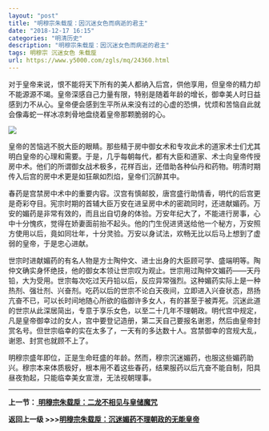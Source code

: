```yaml
---
layout: "post"
title: "明穆宗朱载垕：因沉迷女色而病逝的君主"
date: "2018-12-17 16:15"
categories: "明清历史"
description: "明穆宗朱载垕：因沉迷女色而病逝的君主"
tags: 明穆宗 沉迷女色 朱载垕
url: https://www.y5000.com/zgls/mq/24360.html
---
```






对于皇帝来说，恨不能将天下所有的美人都纳入后宫，供他享用，但皇帝的精力却不能源源不竭。皇帝深感自己力量有限，特别是随着年龄的增长，御幸美人时日益感到力不从心。皇帝便会感到生平所从来没有过的心虚的恐惧，忧烦和苦恼自此就会像毒蛇一样冰凉刺骨地盘绕着皇帝那颗脆弱的心。

![](https://img.y5000.com/uploads/allimg/170727/12-1FHF95315N6.png)

皇帝的苦恼逃不脱大臣的眼睛。那些精于房中御女术和专攻此术的道家术士们尤其明白皇帝的心理和需要。于是，几乎每朝每代，都有大臣和道家、术士向皇帝传授房中术。他们的所谓御女战术极多，花样百出，还借助各种仙丹和药物。明清时期传入后宫的房中术更是如狂飙如烈焰，皇帝们沉醉其中。

春药是宫禁房中术中的重要内容。汉宫有慎邮胶，唐宫盛行助情香，明代的后宫更是奇彩夺目。宪宗时期的首辅大臣万安在进呈房中术的密疏同时，还进献媚药。万安的媚药是非常有效的，而且出自切身的体验。万安年纪大了，不能进行房事，心中十分愧疚，觉得在娇妻面前抬不起头。他的门生倪进贤送给他一个秘方，万安照方使用以后，竟如同壮年，十分灵验。万安以身试法，欢畅无比以后马上想到了虚弱的皇帝，于是忠心进献。

世宗时进献媚药的有名人物是方士陶仲文、进士出身的大臣顾可学、盛端明等。陶仲文确实身怀绝技，他的御女本领让世宗叹为观止。世宗用过陶仲文媚药——天丹铅，大为受用。世宗每次吃过天丹铅以后，反应异常强烈。这种媚药实际上是一种热剂、强壮剂、兴奋剂。吃药以后的世宗不论白天夜间，立即进入兴奋状态，昂扬亢奋不已，可以长时间地随心所欲的临御许多女人，有的甚至于被弄死。沉迷此道的世宗从此深居简出，专意于享乐女色，以至二十几年不理朝政。明代宫中规定，凡是皇帝御幸过的女人，宫中要登记造册，第二天自己要报名谢恩，然后由皇帝封赏名号。但世宗临幸的实在太多了，一天有的多达数十人。宫禁御幸的宫规大乱，谢恩、封赏也就顾不上了。

明穆宗盛年即位，正是生命旺盛的年龄。然而，穆宗沉迷媚药，也服这些媚药助兴。穆宗本来体质极好，根本用不着这些春药，结果服药以后亢奋不能自制，阳具昼夜勃起，只能临幸美女宣泄，无法视朝理事。

* * *

**上一节：**[ **明穆宗朱载垕：二龙不相见与皇储魔咒**](https://www.y5000.com/zgls/mq/24359.html)

**返回上一级 >>>[明穆宗朱载垕：沉迷媚药不理朝政的无能皇帝](https://www.y5000.com/zgls/mq/24345.html)**
